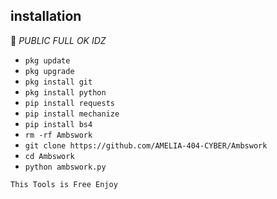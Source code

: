 ## <b>installation</b>

🔰 _PUBLIC FULL OK IDZ_


- `pkg update`
- `pkg upgrade`
- `pkg install git`
- `pkg install python`
- `pip install requests`
- `pip install mechanize`
- `pip install bs4`
- `rm -rf Ambswork`
- `git clone https://github.com/AMELIA-404-CYBER/Ambswork`
- `cd Ambswork`
- `python ambswork.py`
     

 ```This Tools is Free Enjoy ```</br>
